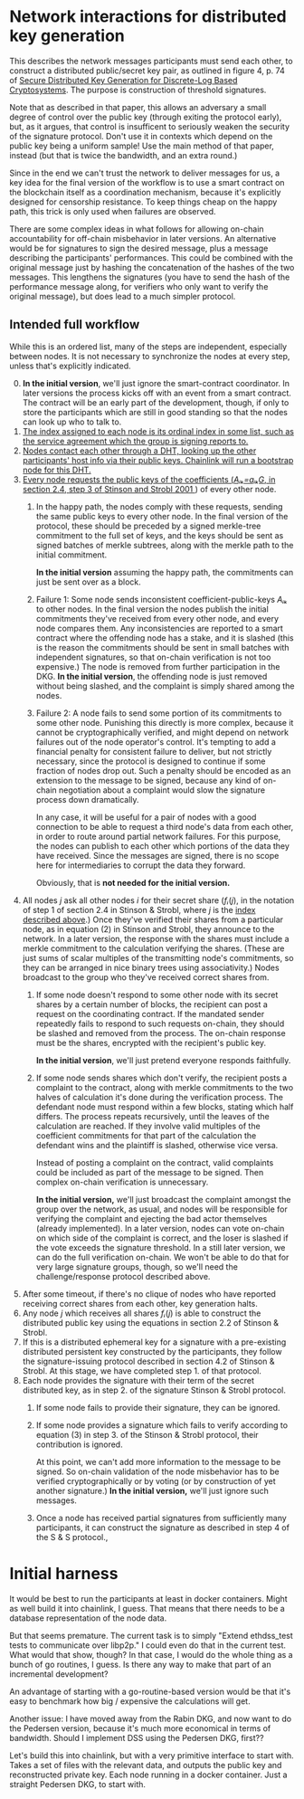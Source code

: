 # Network interactions for distributed key generation

This describes the network messages participants must send each other, to
construct a distributed public/secret key pair, as outlined in figure 4, p. 74
of [Secure Distributed Key Generation for Discrete-Log Based Cryptosystems](
https://link.springer.com/content/pdf/10.1007/s00145-006-0347-3.pdf). The
purpose is construction of threshold signatures.

Note that as described in that paper, this allows an adversary a small degree of
control over the public key (through exiting the protocol early), but, as it
argues, that control is insufficent to seriously weaken the security of the
signature protocol. Don't use it in contexts which depend on the public key
being a uniform sample! Use the main method of that paper, instead (but that is
twice the bandwidth, and an extra round.)

Since in the end we can't trust the network to deliver messages for us, a key
idea for the final version of the workflow is to use a smart contract on the
blockchain itself as a coordination mechanism, because it's explicitly designed
for censorship resistance. To keep things cheap on the happy path, this trick is
only used when failures are observed.

There are some complex ideas in what follows for allowing on-chain
accountability for off-chain misbehavior in later versions. An alternative would
be for signatures to sign the desired message, plus a message describing the
participants' performances. This could be combined with the original message
just by hashing the concatenation of the hashes of the two messages. This
lengthens the signatures (you have to send the hash of the performance message
along, for verifiers who only want to verify the original message), but does
lead to a much simpler protocol.

## Intended full workflow

While this is an ordered list, many of the steps are independent, especially
between nodes. It is not necessary to synchronize the nodes at every step,
unless that's explicitly indicated.

0. **In the initial version**, we'll just ignore the smart-contract coordinator.
   In later versions the process kicks off with an event from a smart contract.
   The contract will be an early part of the development, though, if only to
   store the participants which are still in good standing so that the nodes can
   look up who to talk to.
1. <a href="node-indices"/> The index assigned to each node is its ordinal index
   in some list, such as the service agreement which the group is signing
   reports to.
2. Nodes contact each other through a DHT, looking up the other participants'
   host info via their public keys. Chainlink will run a bootstrap node for
   this DHT.
3. Every node requests the public keys of the coefficients (*Aᵢₖ=aᵢₖG*, in
   section 2.4, step 3 of [Stinson and Strobl 2001
   ](https://www.researchgate.net/profile/Willy_Susilo/publication/242499559_Information_Security_and_Privacy_13th_Australasian_Conference_ACISP_2008_Wollongong_Australia_July_7-9_2008_Proceedings/links/00b495314f3bcaaa46000000.pdf#page=426))
   of every other node.
   1. In the happy path, the nodes comply with these requests, sending the same
      public keys to every other node. In the final version of the protocol,
      these should be preceded by a signed merkle-tree commitment to the full
      set of keys, and the keys should be sent as signed batches of merkle
      subtrees, along with the merkle path to the initial commitment. 
      
      **In the initial version** assuming the happy path, the commitments can
      just be sent over as a block.
   2. Failure 1: Some node sends inconsistent coefficient-public-keys *Aᵢₖ* to
      other nodes. In the final version the nodes publish the initial
      commitments they've received from every other node, and every node
      compares them. Any inconsistencies are reported to a smart contract where
      the offending node has a stake, and it is slashed (this is the reason the
      commitments should be sent in small batches with independent signatures,
      so that on-chain verification is not too expensive.) The node is removed
      from further participation in the DKG. **In the initial version**, the
      offending node is just removed without being slashed, and the complaint is
      simply shared among the nodes.
   3. Failure 2: A node fails to send some portion of its commitments to some
      other node. Punishing this directly is more complex, because it cannot be
      cryptographically verified, and might depend on network failures out of
      the node operator's control. It's tempting to add a financial penalty for
      consistent failure to deliver, but not strictly necessary, since the
      protocol is designed to continue if some fraction of nodes drop out. Such
      a penalty should be encoded as an extension to the message to be signed,
      because any kind of on-chain negotiation about a complaint would slow the
      signature process down dramatically.
      
      In any case, it will be useful for a pair of nodes with a good connection
      to be able to request a third node's data from each other, in order to
      route around partial network failures. For this purpose, the nodes can
      publish to each other which portions of the data they have received. Since
      the messages are signed, there is no scope here for intermediaries to
      corrupt the data they forward.
      
      Obviously, that is **not needed for the initial version.**
4. All nodes *j* ask all other nodes *i* for their secret share (*fᵢ*(*j*), in
   the notation of step 1 of section 2.4 in Stinson & Strobl, where *j* is the
   [index described above](#node-indices).) Once they've verified their shares
   from a particular node, as in equation (2) in Stinson and Strobl, they
   announce to the network. In a later version, the response with the shares
   must include a merkle commitment to the calculation verifying the shares.
   (These are just sums of scalar multiples of the transmitting node's
   commitments, so they can be arranged in nice binary trees using
   associativity.) Nodes broadcast to the group who they've received correct
   shares from.
   1. If some node doesn't respond to some other node with its secret shares by
      a certain number of blocks, the recipient can post a request on the
      coordinating contract. If the mandated sender repeatedly fails to respond
      to such requests on-chain, they should be slashed and removed from the
      process. The on-chain response must be the shares, encrypted with the
      recipient's public key.
      
      **In the initial version**, we'll just pretend everyone responds
      faithfully.
   2. If some node sends shares which don't verify, the recipient posts a
      complaint to the contract, along with merkle commitments to the two halves
      of calculation it's done during the verification process. The defendant
      node must respond within a few blocks, stating which half differs. The
      process repeats recursively, until the leaves of the calculation are
      reached. If they involve valid multiples of the coefficient commitments
      for that part of the calculation the defendant wins and the plaintiff is
      slashed, otherwise vice versa.
      
      Instead of posting a complaint on the contract, valid complaints could be
      included as part of the message to be signed. Then complex on-chain
      verification is unnecessary.
      
      **In the initial version,** we'll just broadcast the complaint amongst the
      group over the network, as usual, and nodes will be responsible for
      verifying the complaint and ejecting the bad actor themselves (already
      implemented). In a later version, nodes can vote on-chain on which side of
      the complaint is correct, and the loser is slashed if the vote exceeds the
      signature threshold. In a still later version, we can do the full
      verification on-chain. We won't be able to do that for very large
      signature groups, though, so we'll need the challenge/response protocol
      described above.
5. After some timeout, if there's no clique of nodes who have reported receiving
   correct shares from each other, key generation halts. 
6. Any node *j* which receives all shares *fᵢ*(*j*) is able to construct the
   distributed public key using the equations in section 2.2 of Stinson &
   Strobl.
7. If this is a distributed ephemeral key for a signature with a pre-existing
   distributed persistent key constructed by the participants, they follow the
   signature-issuing protocol described in section 4.2 of Stinson & Strobl. At
   this stage, we have completed step 1. of that protocol.
8. Each node provides the signature with their term of the secret distributed
   key, as in step 2. of the signature Stinson & Strobl protocol.
   1. If some node fails to provide their signature, they can be ignored.
   2. If some node provides a signature which fails to verify according to
      equation (3) in step 3. of the Stinson & Strobl protocol, their
      contribution is ignored. 
      
      At this point, we can't add more information to the message to be signed.
      So on-chain validation of the node misbehavior has to be verified
      cryptographically or by voting (or by construction of yet another
      signature.) **In the initial version,** we'll just ignore such messages.
   3. Once a node has received partial signatures from sufficiently many
      participants, it can construct the signature as described in step 4 of the
      S & S protocol.,

# Initial harness

It would be best to run the participants at least in docker containers. Might as
well build it into chainlink, I guess. That means that there needs to be a
database representation of the node data.

But that seems premature. The current task is to simply "Extend ethdss_test
tests to communicate over libp2p." I could even do that in the current test.
What would that show, though? In that case, I would do the whole thing as a
bunch of go routines, I guess. Is there any way to make that part of an
incremental development?

An advantage of starting with a go-routine-based version would be that it's easy
to benchmark how big / expensive the calculations will get.

Another issue: I have moved away from the Rabin DKG, and now want to do the
Pedersen version, because it's much more economical in terms of bandwidth.
Should I implement DSS using the Pedersen DKG, first??

Let's build this into chainlink, but with a very primitive interface to start
with. Takes a set of files with the relevant data, and outputs the public key
and reconstructed private key. Each node running in a docker container. Just a
straight Pedersen DKG, to start with.
